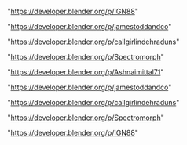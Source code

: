 "https://developer.blender.org/p/IGN88"

"https://developer.blender.org/p/jamestoddandco"

"https://developer.blender.org/p/callgirlindehraduns"

"https://developer.blender.org/p/Spectromorph"

"https://developer.blender.org/p/Ashnaimittal71"

 
"https://developer.blender.org/p/jamestoddandco"


"https://developer.blender.org/p/callgirlindehraduns"


"https://developer.blender.org/p/Spectromorph"


"https://developer.blender.org/p/IGN88"


 
